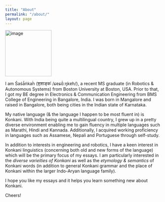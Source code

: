```yaml
---
title: "About"
permalink: "/about/"
layout: page
---
```


<img src="Konkaniprakasa.github.io/assets/images/IMG_4397-modified.png" alt="image" width="150" height="150" />

I am Śaśā́ṅkaḣ (श॒शाङ्कः॑ /ɕɐɕɑ̈́ːŋkɐh/), a recent MS graduate (in Robotics & Autonomous Systems) from Boston University at Boston, USA. Prior to that, I got my BE degree in Electronics & Communication Engineering from BMS College of Engineering in Bangalore, India. I was born in Mangalore and raised in Bangalore, both being cities in the Indian state of Karnataka.

My native language (& the language I happen to be most fluent in) is Konkani. With India being quite a multilingual country, I grew up in a pretty diverse environment enabling me to gain fluency in multiple languages such as Marathi, Hindi and Kannada. Additionally, I acquired working proficiency in languages such as Assamese, Nepali and Portuguese through self-study.

In addition to interests in engineering and robotics, I have a keen interest in Konkani linguistics (concerning both old and new forms of the language) which will be the primary focus of my essays. I am particularly interested in the *diverse varieities of Konkani* as well as the *etymology & semantics* of Konkani words (in addition to general Konkani grammar and the place of Konkani within the larger Indo-Aryan language family).

I hope you like my essays and it helps you learn something new about Konkani.

Cheers!
